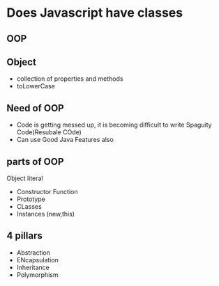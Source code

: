 # Does Javascript have classes

##   OOP 

## Object
- collection of properties and methods
- toLowerCase
 
## Need of OOP 

- Code is getting messed up, it is becoming difficult to write Spaguity Code(Resubale COde)
- Can use Good Java Features also 

## parts of OOP 

Object literal 
- Constructor Function
- Prototype
- CLasses
- Instances (new,this)


## 4 pillars 
- Abstraction
- ENcapsulation
- Inheritance
- Polymorphism




